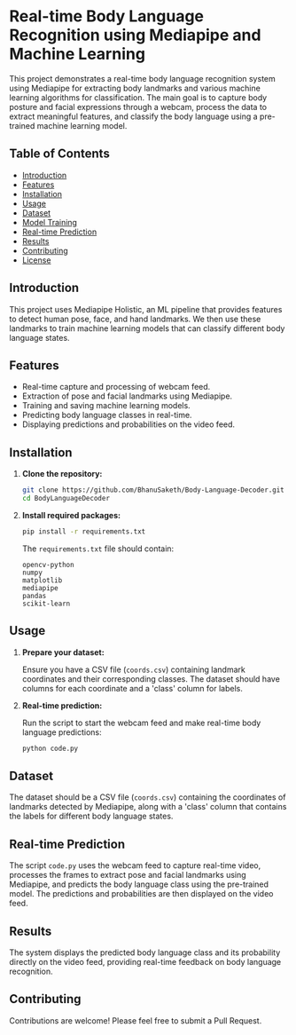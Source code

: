 # Real-time Body Language Recognition using Mediapipe and Machine Learning

This project demonstrates a real-time body language recognition system using Mediapipe for extracting body landmarks and various machine learning algorithms for classification. The main goal is to capture body posture and facial expressions through a webcam, process the data to extract meaningful features, and classify the body language using a pre-trained machine learning model.

## Table of Contents

- [Introduction](#introduction)
- [Features](#features)
- [Installation](#installation)
- [Usage](#usage)
- [Dataset](#dataset)
- [Model Training](#model-training)
- [Real-time Prediction](#real-time-prediction)
- [Results](#results)
- [Contributing](#contributing)
- [License](#license)

## Introduction

This project uses Mediapipe Holistic, an ML pipeline that provides features to detect human pose, face, and hand landmarks. We then use these landmarks to train machine learning models that can classify different body language states.

## Features

- Real-time capture and processing of webcam feed.
- Extraction of pose and facial landmarks using Mediapipe.
- Training and saving machine learning models.
- Predicting body language classes in real-time.
- Displaying predictions and probabilities on the video feed.

## Installation

1. **Clone the repository:**

    ```bash
    git clone https://github.com/BhanuSaketh/Body-Language-Decoder.git
    cd BodyLanguageDecoder
    ```

2. **Install required packages:**

    ```bash
    pip install -r requirements.txt
    ```

    The `requirements.txt` file should contain:
    ```text
    opencv-python
    numpy
    matplotlib
    mediapipe
    pandas
    scikit-learn
    ```

## Usage

1. **Prepare your dataset:**

    Ensure you have a CSV file (`coords.csv`) containing landmark coordinates and their corresponding classes. The dataset should have columns for each coordinate and a 'class' column for labels.

2. **Real-time prediction:**

    Run the script to start the webcam feed and make real-time body language predictions:

    ```bash
    python code.py
    ```

## Dataset

The dataset should be a CSV file (`coords.csv`) containing the coordinates of landmarks detected by Mediapipe, along with a 'class' column that contains the labels for different body language states.

## Real-time Prediction

The script `code.py` uses the webcam feed to capture real-time video, processes the frames to extract pose and facial landmarks using Mediapipe, and predicts the body language class using the pre-trained model. The predictions and probabilities are then displayed on the video feed.

## Results

The system displays the predicted body language class and its probability directly on the video feed, providing real-time feedback on body language recognition.

## Contributing

Contributions are welcome! Please feel free to submit a Pull Request.

